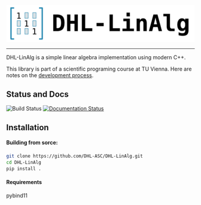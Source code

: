 ![DHLLinAlg Logo](https://github.com/DHL-ASC/DHL-LinAlg/blob/f4e87de669bea49e46756f3e34607e4c32108668/img/dhl-linalg-banner.png)


--------------------------------------------------------------------------------


DHL-LinAlg is a simple linear algebra implementation using modern C++.     
     
This library is part of a scientific programing course at TU Vienna. Here are notes on the
[development process](https://jschoeberl.github.io/IntroSC/intro.html).

## Status and Docs
![Build Status](https://github.com/shirnschall/dhl-linalg/actions/workflows/ci-pip.yml/badge.svg)
[![Documentation Status](https://readthedocs.org/projects/dhl-linalg/badge/?version=latest)](https://dhl-linalg.readthedocs.io/en/latest/?badge=latest)

## Installation
<!-- #### Intallation via pip:      
```pip install DHL-linalg``` -->

#### Building from sorce:
```bash
git clone https://github.com/DHL-ASC/DHL-LinAlg.git 
cd DHL-LinAlg  
pip install .
```

#### Requirements
pybind11




